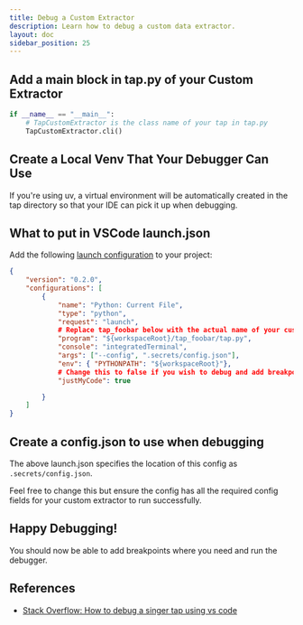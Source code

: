 ```yaml
---
title: Debug a Custom Extractor
description: Learn how to debug a custom data extractor.
layout: doc
sidebar_position: 25
---
```


## Add a main block in tap.py of your Custom Extractor

```python
if __name__ == "__main__":
    # TapCustomExtractor is the class name of your tap in tap.py
    TapCustomExtractor.cli()
```

## Create a Local Venv That Your Debugger Can Use

If you're using uv, a virtual environment will be automatically created in the tap directory so that your IDE can pick it up when debugging.

## What to put in VSCode launch.json

Add the following [launch configuration](https://code.visualstudio.com/docs/editor/debugging#_launch-configurations) to your project:

```json
{
    "version": "0.2.0",
    "configurations": [
        {
            "name": "Python: Current File",
            "type": "python",
            "request": "launch",
            # Replace tap_foobar below with the actual name of your custom extractors library
            "program": "${workspaceRoot}/tap_foobar/tap.py",
            "console": "integratedTerminal",
            "args": ["--config", ".secrets/config.json"],
            "env": { "PYTHONPATH": "${workspaceRoot}"},
            # Change this to false if you wish to debug and add breakpoints outside of your code e.g. the singer-sdk package
            "justMyCode": true

        }
    ]
}

```

## Create a config.json to use when debugging

The above launch.json specifies the location of this config as `.secrets/config.json`.

Feel free to change this but ensure the config has all the required config fields for your custom extractor to run successfully.

## Happy Debugging!

You should now be able to add breakpoints where you need and run the debugger.

## References

- [Stack Overflow: How to debug a singer tap using vs code](https://stackoverflow.com/questions/71897120/how-to-debug-a-singer-tap-using-vs-code)
